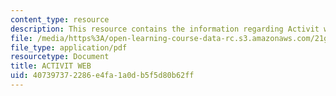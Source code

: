 ```yaml
---
content_type: resource
description: This resource contains the information regarding Activit web.
file: /media/https%3A/open-learning-course-data-rc.s3.amazonaws.com/21g-302-french-ii-fall-2004/407397372286e4fa1a0db5f5d80b62ff_MIT21G_302_F04_web_Q.pdf
file_type: application/pdf
resourcetype: Document
title: ACTIVIT WEB
uid: 40739737-2286-e4fa-1a0d-b5f5d80b62ff
---
```

